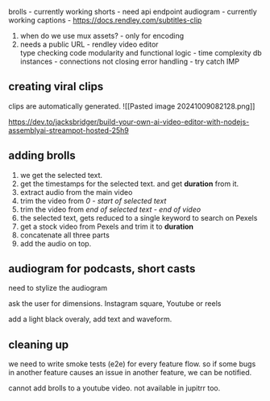 
brolls - currently working
shorts - need api endpoint
audiogram - currently working
captions - https://docs.rendley.com/subtitles-clip

1. when do we use mux assets? - only for encoding
2. needs a public URL - rendley video editor
\
type checking
code modularity and functional
logic - time complexity
db instances - connections not closing 
error handling - try catch IMP


## creating viral clips

clips are automatically generated.
![[Pasted image 20241009082128.png]]

https://dev.to/jacksbridger/build-your-own-ai-video-editor-with-nodejs-assemblyai-streampot-hosted-25h9

## adding brolls

1. we get the selected text. 
2. get the timestamps for the selected text. and get **duration** from it.
3. extract audio from the main video
4. trim the video from *0 - start of selected text*
5. trim the video from *end of selected text - end of video*
6. the selected text, gets reduced to a single keyword to search on Pexels
7. get a stock video from Pexels and trim it to **duration**
8. concatenate all three parts
9. add the audio on top.

## audiogram for podcasts, short casts

need to stylize the audiogram

ask the user for dimensions. Instagram square, Youtube or reels

add a light black overaly, add text and waveform.
## cleaning up

we need to write smoke tests (e2e) for every feature flow. so if some bugs in another feature causes an issue in another feature, we can be notified.



cannot add brolls to a youtube video. not available in jupitrr too.